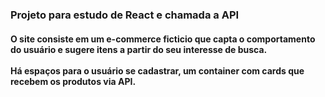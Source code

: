 <h3> Projeto para estudo de React e chamada a API</h3>

<h4> O site consiste em um e-commerce ficticio que capta o comportamento do usuário e sugere itens a partir do seu interesse de busca. <br> <br>
Há espaços para o usuário se cadastrar, um container com cards que recebem os produtos via API. </h4>
